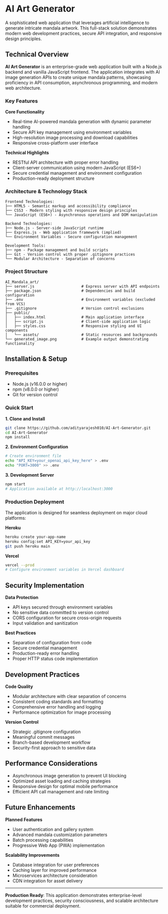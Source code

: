 # AI Art Generator

A sophisticated web application that leverages artificial intelligence to generate intricate mandala artwork. This full-stack solution demonstrates modern web development practices, secure API integration, and responsive design principles.

## Technical Overview

**AI Art Generator** is an enterprise-grade web application built with a Node.js backend and vanilla JavaScript frontend. The application integrates with AI image generation APIs to create unique mandala patterns, showcasing proficiency in API consumption, asynchronous programming, and modern web architecture.

### Key Features

**Core Functionality**
- Real-time AI-powered mandala generation with dynamic parameter handling
- Secure API key management using environment variables
- High-resolution image processing and download capabilities
- Responsive cross-platform user interface

**Technical Highlights**
- RESTful API architecture with proper error handling
- Client-server communication using modern JavaScript (ES6+)
- Secure credential management and environment configuration
- Production-ready deployment structure

### Architecture & Technology Stack

```
Frontend Technologies:
├── HTML5 - Semantic markup and accessibility compliance
├── CSS3 - Modern styling with responsive design principles
└── JavaScript (ES6+) - Asynchronous operations and DOM manipulation

Backend Technologies:
├── Node.js - Server-side JavaScript runtime
├── Express.js - Web application framework (implied)
└── Environment Variables - Secure configuration management

Development Tools:
├── npm - Package management and build scripts
├── Git - Version control with proper .gitignore practices
└── Modular Architecture - Separation of concerns
```

### Project Structure

```
AI_Mandala_art/
├── server.js                     # Express server with API endpoints
├── package.json                  # Dependencies and build configuration
├── .env                          # Environment variables (excluded from VCS)
├── .gitignore                    # Version control exclusions
├── public/
│   ├── index.html                # Main application interface
│   ├── script.js                 # Client-side application logic
│   ├── styles.css                # Responsive styling and UI components
│   └── assets/                   # Static resources and backgrounds
└── generated_image.png           # Example output demonstrating functionality
```

## Installation & Setup

### Prerequisites
- Node.js (v16.0.0 or higher)
- npm (v8.0.0 or higher)
- Git for version control

### Quick Start

**1. Clone and Install**
```bash
git clone https://github.com/adityarajesh010/AI-Art-Generator.git
cd AI-Art-Generator
npm install
```

**2. Environment Configuration**
```bash
# Create environment file
echo "API_KEY=your_openai_api_key_here" > .env
echo "PORT=3000" >> .env
```

**3. Development Server**
```bash
npm start
# Application available at http://localhost:3000
```

### Production Deployment

The application is designed for seamless deployment on major cloud platforms:

**Heroku**
```bash
heroku create your-app-name
heroku config:set API_KEY=your_api_key
git push heroku main
```

**Vercel**
```bash
vercel --prod
# Configure environment variables in Vercel dashboard
```

## Security Implementation

**Data Protection**
- API keys secured through environment variables
- No sensitive data committed to version control
- CORS configuration for secure cross-origin requests
- Input validation and sanitization

**Best Practices**
- Separation of configuration from code
- Secure credential management
- Production-ready error handling
- Proper HTTP status code implementation

## Development Practices

**Code Quality**
- Modular architecture with clear separation of concerns
- Consistent coding standards and formatting
- Comprehensive error handling and logging
- Performance optimization for image processing

**Version Control**
- Strategic .gitignore configuration
- Meaningful commit messages
- Branch-based development workflow
- Security-first approach to sensitive data

## Performance Considerations

- Asynchronous image generation to prevent UI blocking
- Optimized asset loading and caching strategies
- Responsive design for optimal mobile performance
- Efficient API call management and rate limiting

## Future Enhancements

**Planned Features**
- User authentication and gallery system
- Advanced mandala customization parameters
- Batch processing capabilities
- Progressive Web App (PWA) implementation

**Scalability Improvements**
- Database integration for user preferences
- Caching layer for improved performance
- Microservices architecture consideration
- CDN integration for asset delivery

---

**Production Ready**: This application demonstrates enterprise-level development practices, security consciousness, and scalable architecture suitable for commercial deployment.